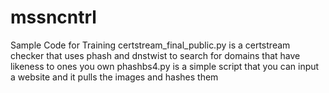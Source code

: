 # mssncntrl
Sample Code for Training
certstream_final_public.py is a certstream checker that uses phash and dnstwist to search for domains that have likeness to ones you own
phashbs4.py is a simple script that you can input a website and it pulls the images and hashes them


